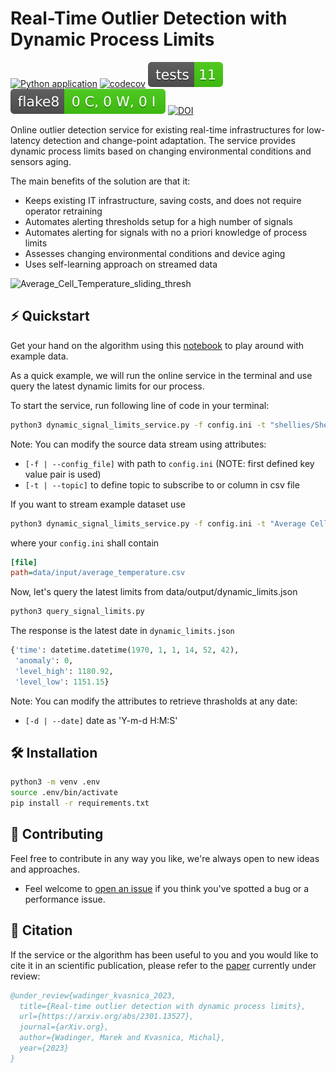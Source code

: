 # Real-Time Outlier Detection with Dynamic Process Limits

[![Python application](https://github.com/MarekWadinger/online_outlier_detection/actions/workflows/python-app.yml/badge.svg)](https://github.com/MarekWadinger/online_outlier_detection/actions/workflows/python-app.yml)
[![codecov](https://codecov.io/gh/MarekWadinger/online_outlier_detection/branch/main/graph/badge.svg?token=BIS0A7CF1F)](https://codecov.io/gh/MarekWadinger/online_outlier_detection)
[![Test Status](/reports/test-badge.svg)](https://htmlpreview.github.io/?https://github.com/MarekWadinger/online_outlier_detection/blob/main/reports/junit/report/index.html)
[![Flake8 Status](/reports/flake8-badge.svg)](https://htmlpreview.github.io/?https://github.com/MarekWadinger/online_outlier_detection/blob/main/reports/flake8/report/index.html)
[![DOI](https://img.shields.io/badge/DOI-arXiv.2301.13527-brightgreen)](https://doi.org/10.48550/arXiv.2301.13527)

Online outlier detection service for existing real-time infrastructures for low-latency detection and change-point adaptation.
The service provides dynamic process limits based on changing environmental conditions and sensors aging.

The main benefits of the  solution are that it:

* Keeps existing IT infrastructure, saving costs, and does
not require operator retraining
* Automates alerting thresholds setup for a high number of
signals
* Automates alerting for signals with no a priori knowledge
of process limits
* Assesses changing environmental conditions and device
aging
* Uses self-learning approach on streamed data

![Average_Cell_Temperature_sliding_thresh](https://github.com/MarekWadinger/online_outlier_detection/assets/50716630/427586d8-9858-4cf2-9aaa-1ee5407416bd)

## ⚡️ Quickstart

Get your hand on the algorithm using this [notebook](https://github.com/MarekWadinger/online_outlier_detection/blob/main/online_outlier_detection.ipynb) to play around with example data.

As a quick example, we will run the online service in the terminal and use query the latest dynamic limits for our process.

To start the service, run following line of code in your terminal:

```bash
python3 dynamic_signal_limits_service.py -f config.ini -t "shellies/Shelly3EM-Main-Switchboard-C/emeter/0/power"
```

Note: You can modify the source data stream using attributes:

* `[-f | --config_file]` with path to `config.ini` (NOTE: first defined key value pair is used)
* `[-t | --topic]` to define topic to subscribe to or column in csv file

If you want to stream example dataset use

```bash
python3 dynamic_signal_limits_service.py -f config.ini -t "Average Cell Temperature"
```

where your `config.ini` shall contain

```ini
[file]
path=data/input/average_temperature.csv
```

Now, let's query the latest limits from data/output/dynamic_limits.json

```bash
python3 query_signal_limits.py
```

The response is the latest date in `dynamic_limits.json`

```python
{'time': datetime.datetime(1970, 1, 1, 14, 52, 42), 
 'anomaly': 0, 
 'level_high': 1180.92, 
 'level_low': 1151.15}
```

Note: You can modify the attributes to retrieve thrasholds at any date:

* `[-d | --date]` date as 'Y-m-d H:M:S'

## 🛠 Installation

```bash
python3 -m venv .env
source .env/bin/activate
pip install -r requirements.txt
```

## 👐 Contributing

Feel free to contribute in any way you like, we're always open to new ideas and approaches.

* Feel welcome to [open an issue](https://github.com/MarekWadinger/online_outlier_detection/issues/new/choose) if you think you've spotted a bug or a performance issue.

<!-- 
## 🤝 Affiliations

<p align="center">
  <img width="70%" src="" alt="affiliations">
</p>
-->

## 💬 Citation

If the service or the algorithm has been useful to you and you would like to cite it in an scientific publication, please refer to the [paper](https://arxiv.org/abs/2301.13527) currently under review:

```bibtex
@under_review{wadinger_kvasnica_2023, 
  title={Real-time outlier detection with dynamic process limits}, 
  url={https://arxiv.org/abs/2301.13527}, 
  journal={arXiv.org}, 
  author={Wadinger, Marek and Kvasnica, Michal}, 
  year={2023}
} 
```

<!-- 
## 📝 License

This algorithm is free and open-source software licensed under the [3-clause BSD license](https://github.com/online-ml/river/blob/main/LICENSE).
  -->
